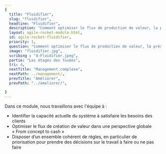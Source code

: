 ```yaml
---
{
  title: "Fluidifier",
  slug: "fluidifier",
  headline: "Fluidifier",
  description: "Comment optimiser le flux de production de valeur, la prédictibilité de la livraison finale au client sans surcharger les équipes ?",
  layout: agile-rocket-module.html,
  id: agile-rocket-fluidifier,
  priority: 1,
  question: "Comment optimiser le flux de production de valeur, la prédictibilité de la livraison finale au client sans surcharger les équipes ?",
  image: "fluidifier.jpg",
  scribing : "4-Fluidifier.jpeg",
  partie: "Les étages des fusées",
  tri: 4,
  nextTitle: "Management complexe",
  nextPath: ../management/,
  prevTitle: "Améliorer",
  prevPath: "../ameliorer/",

}
---
```

Dans ce module, nous travaillons avec l'équipe à :
* Identifier la capacité actuelle du système à satisfaire les besoins des clients
* Optimiser le flux de création de valeur dans une perspective globale « From concept to cash »
* Disposer d’un ensemble cohérent de règles, en particulier de priorisation pour prendre des décisions sur le travail à faire ou ne pas faire
